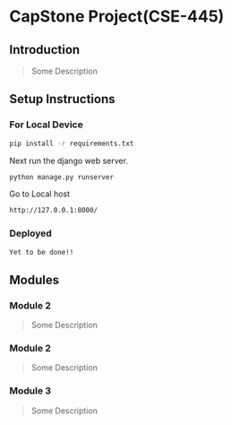 # CapStone Project(CSE-445)

## Introduction
> Some Description

## Setup Instructions

### For Local Device

```bash
pip install -r requirements.txt
```

Next run the django web server.
```bash
python manage.py runserver
```

Go to Local host
```bash
http://127.0.0.1:8000/
```

### Deployed 
```bash
Yet to be done!!
```

## Modules

### Module 2
> Some Description

### Module 2
> Some Description

### Module 3
> Some Description
